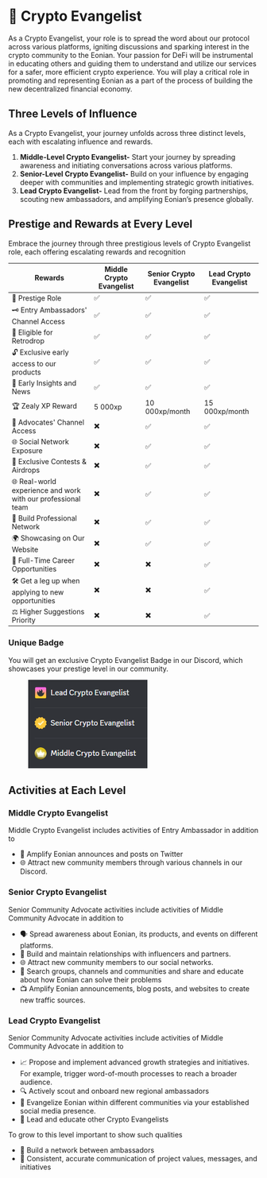 # 🎉 Crypto Evangelist

As a Crypto Evangelist, your role is to spread the word about our protocol across various platforms, igniting discussions and sparking interest in the crypto community to the Eonian. Your passion for DeFi will be instrumental in educating others and guiding them to understand and utilize our services for a safer, more efficient crypto experience. You will play a critical role in promoting and representing Eonian as a part of the process of building the new decentralized financial economy.

## **Three Levels of Influence**

As a Crypto Evangelist, your journey unfolds across three distinct levels, each with escalating influence and rewards.

1. **Middle-Level Crypto Evangelist-** Start your journey by spreading awareness and initiating conversations across various platforms.
2. **Senior-Level Crypto Evangelist-** Build on your influence by engaging deeper with communities and implementing strategic growth initiatives.
3. **Lead Crypto Evangelist-** Lead from the front by forging partnerships, scouting new ambassadors, and amplifying Eonian’s presence globally.

## **Prestige and Rewards at Every Level**

Embrace the journey through three prestigious levels of Crypto Evangelist role, each offering escalating rewards and recognition

| Rewards                                                      | Middle Crypto Evangelist | Senior Crypto Evangelist | Lead Crypto Evangelist |
| ------------------------------------------------------------ | ------------------------ | ------------------------ | ---------------------- |
| 💎 Prestige Role                                             | ✅                        | ✅                        | ✅                      |
| 🗝️ Entry Ambassadors' Channel Access                        | ✅                        | ✅                        | ✅                      |
| 🚀 Eligible for Retrodrop                                    | ✅                        | ✅                        | ✅                      |
| 🔓 Exclusive early access to our products                    | ✅                        | ✅                        | ✅                      |
| 📰 Early Insights and News                                   | ✅                        | ✅                        | ✅                      |
| 🏆 Zealy XP Reward                                           | 5 000xp                  | 10 000xp/month           | 15 000xp/month         |
| 📢 Advocates' Channel Access                                 | ✖️                       | ✅                        | ✅                      |
| 🌐 Social Network Exposure                                   | ✖️                       | ✅                        | ✅                      |
| 🎁 Exclusive Contests & Airdrops                             | ✖️                       | ✅                        | ✅                      |
| 🌐 Real-world experience and work with our professional team | ✖️                       | ✅                        | ✅                      |
| 🤝 Build Professional Network                                | ✖️                       | ✅                        | ✅                      |
| 🌍 Showcasing on Our Website                                 | ✖️                       | ✅                        | ✅                      |
| 💼 Full-Time Career Opportunities                            | ✖️                       | ✖️                       | ✅                      |
| 🛠️ Get a leg up when applying to new opportunities          | ✖️                       | ✖️                       | ✅                      |
| ⚖️ Higher Suggestions Priority                               | ✖️                       | ✖️                       | ✅                      |

### **Unique Badge**

You will get an exclusive Crypto Evangelist Badge in our Discord, which showcases your prestige level in our community.

<figure><img src="../../.gitbook/assets/RolesEvangelist.PNG.png" alt=""><figcaption></figcaption></figure>

## **Activities at Each Level**

### **Middle Crypto Evangelist**

Middle Crypto Evangelist includes activities of Entry Ambassador in addition to

* 📣 Amplify Eonian announces and posts on Twitter
* 🌐 Attract new community members through various channels in our Discord.

### **Senior Crypto Evangelist**

Senior Community Advocate activities include activities of Middle Community Advocate in addition to

* 🗣️ Spread awareness about Eonian, its products, and events on different platforms.
* 🤝 Build and maintain relationships with influencers and partners.
* 🌐 Attract new community members to our social networks.
* 📣 Search groups, channels and communities and share and educate about how Eonian can solve their problems
* 📺 Amplify Eonian announcements, blog posts, and websites to create new traffic sources.

### **Lead Crypto Evangelist**

Senior Community Advocate activities include activities of Middle Community Advocate in addition to

* 📈 Propose and implement advanced growth strategies and initiatives. For example, trigger word-of-mouth processes to reach a broader audience.
* 🔍 Actively scout and onboard new regional ambassadors
* 📣 Evangelize Eonian within different communities via your established social media presence.
* 🤝 Lead and educate other Crypto Evangelists

To grow to this level important to show such qualities

* 🌱 Build a network between ambassadors
* 📣 Consistent, accurate communication of project values, messages, and initiatives
